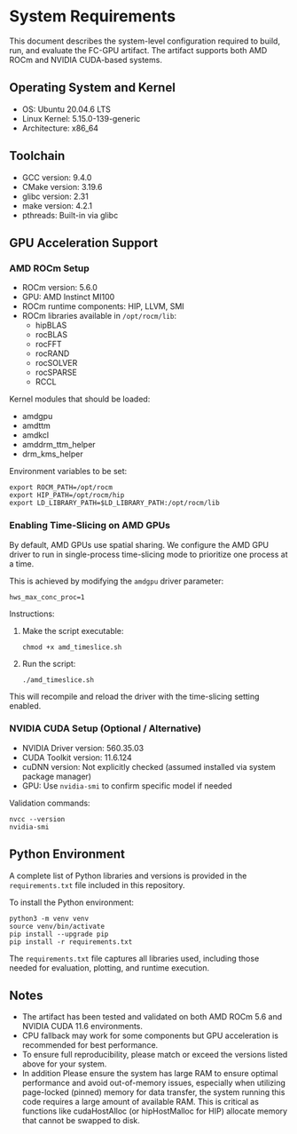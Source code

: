 # System Requirements

This document describes the system-level configuration required to build, run, and evaluate the FC-GPU artifact. The artifact supports both AMD ROCm and NVIDIA CUDA-based systems.

## Operating System and Kernel

- OS: Ubuntu 20.04.6 LTS
- Linux Kernel: 5.15.0-139-generic
- Architecture: x86_64

## Toolchain

- GCC version: 9.4.0
- CMake version: 3.19.6
- glibc version: 2.31
- make version: 4.2.1
- pthreads: Built-in via glibc

## GPU Acceleration Support

### AMD ROCm Setup

- ROCm version: 5.6.0
- GPU: AMD Instinct MI100
- ROCm runtime components: HIP, LLVM, SMI
- ROCm libraries available in `/opt/rocm/lib`:
  - hipBLAS
  - rocBLAS
  - rocFFT
  - rocRAND
  - rocSOLVER
  - rocSPARSE
  - RCCL

Kernel modules that should be loaded:

- amdgpu
- amdttm
- amdkcl
- amddrm_ttm_helper
- drm_kms_helper

Environment variables to be set:

```
export ROCM_PATH=/opt/rocm
export HIP_PATH=/opt/rocm/hip
export LD_LIBRARY_PATH=$LD_LIBRARY_PATH:/opt/rocm/lib
```

### Enabling Time-Slicing on AMD GPUs

By default, AMD GPUs use spatial sharing. We configure the AMD GPU driver to run in single-process time-slicing mode to prioritize one process at a time.

This is achieved by modifying the `amdgpu` driver parameter:

```
hws_max_conc_proc=1
```

Instructions:

1. Make the script executable:
   ```
   chmod +x amd_timeslice.sh
   ```
2. Run the script:
   ```
   ./amd_timeslice.sh
   ```

This will recompile and reload the driver with the time-slicing setting enabled.

### NVIDIA CUDA Setup (Optional / Alternative)

- NVIDIA Driver version: 560.35.03
- CUDA Toolkit version: 11.6.124
- cuDNN version: Not explicitly checked (assumed installed via system package manager)
- GPU: Use `nvidia-smi` to confirm specific model if needed

Validation commands:

```
nvcc --version
nvidia-smi
```

## Python Environment

A complete list of Python libraries and versions is provided in the `requirements.txt` file included in this repository.

To install the Python environment:

```
python3 -m venv venv
source venv/bin/activate
pip install --upgrade pip
pip install -r requirements.txt
```

The `requirements.txt` file captures all libraries used, including those needed for evaluation, plotting, and runtime execution.

## Notes

- The artifact has been tested and validated on both AMD ROCm 5.6 and NVIDIA CUDA 11.6 environments.
- CPU fallback may work for some components but GPU acceleration is recommended for best performance.
- To ensure full reproducibility, please match or exceed the versions listed above for your system.
- In addition Please ensure the system has large RAM to ensure optimal performance and avoid out-of-memory issues, especially when utilizing page-locked (pinned) memory for data transfer, the system running this code requires a large amount of available RAM. This is critical as functions like cudaHostAlloc (or hipHostMalloc for HIP) allocate memory that cannot be swapped to disk.

